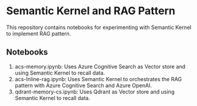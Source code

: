 # Semantic Kernel and RAG Pattern

This repository contains notebooks for experimenting with Semantic Kernel to implement RAG pattern.

## Notebooks

1. acs-memory.ipynb: Uses Azure Cognitive Search as Vector store and using Semantic Kernel to recall data.
2. acs-Inline-rag.ipynb: Uses Semantic Kernel to orchestrates the RAG pattern with Azure Cognitive Search and Azure OpenAI.
3. qdrant-memory-cs.ipynb: Uses Qdrant as Vector store and using Semantic Kernel to recall data.